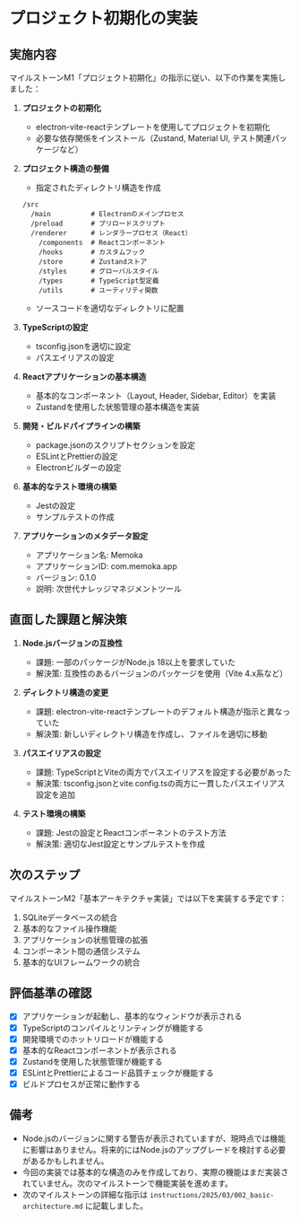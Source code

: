 # プロジェクト初期化の実装

## 実施内容

マイルストーンM1「プロジェクト初期化」の指示に従い、以下の作業を実施しました：

1. **プロジェクトの初期化**
   - electron-vite-reactテンプレートを使用してプロジェクトを初期化
   - 必要な依存関係をインストール（Zustand, Material UI, テスト関連パッケージなど）

2. **プロジェクト構造の整備**
   - 指定されたディレクトリ構造を作成
   ```
   /src
     /main          # Electronのメインプロセス
     /preload       # プリロードスクリプト
     /renderer      # レンダラープロセス（React）
       /components  # Reactコンポーネント
       /hooks       # カスタムフック
       /store       # Zustandストア
       /styles      # グローバルスタイル
       /types       # TypeScript型定義
       /utils       # ユーティリティ関数
   ```
   - ソースコードを適切なディレクトリに配置

3. **TypeScriptの設定**
   - tsconfig.jsonを適切に設定
   - パスエイリアスの設定

4. **Reactアプリケーションの基本構造**
   - 基本的なコンポーネント（Layout, Header, Sidebar, Editor）を実装
   - Zustandを使用した状態管理の基本構造を実装

5. **開発・ビルドパイプラインの構築**
   - package.jsonのスクリプトセクションを設定
   - ESLintとPrettierの設定
   - Electronビルダーの設定

6. **基本的なテスト環境の構築**
   - Jestの設定
   - サンプルテストの作成

7. **アプリケーションのメタデータ設定**
   - アプリケーション名: Memoka
   - アプリケーションID: com.memoka.app
   - バージョン: 0.1.0
   - 説明: 次世代ナレッジマネジメントツール

## 直面した課題と解決策

1. **Node.jsバージョンの互換性**
   - 課題: 一部のパッケージがNode.js 18以上を要求していた
   - 解決策: 互換性のあるバージョンのパッケージを使用（Vite 4.x系など）

2. **ディレクトリ構造の変更**
   - 課題: electron-vite-reactテンプレートのデフォルト構造が指示と異なっていた
   - 解決策: 新しいディレクトリ構造を作成し、ファイルを適切に移動

3. **パスエイリアスの設定**
   - 課題: TypeScriptとViteの両方でパスエイリアスを設定する必要があった
   - 解決策: tsconfig.jsonとvite.config.tsの両方に一貫したパスエイリアス設定を追加

4. **テスト環境の構築**
   - 課題: Jestの設定とReactコンポーネントのテスト方法
   - 解決策: 適切なJest設定とサンプルテストを作成

## 次のステップ

マイルストーンM2「基本アーキテクチャ実装」では以下を実装する予定です：

1. SQLiteデータベースの統合
2. 基本的なファイル操作機能
3. アプリケーションの状態管理の拡張
4. コンポーネント間の通信システム
5. 基本的なUIフレームワークの統合

## 評価基準の確認

- [x] アプリケーションが起動し、基本的なウィンドウが表示される
- [x] TypeScriptのコンパイルとリンティングが機能する
- [x] 開発環境でのホットリロードが機能する
- [x] 基本的なReactコンポーネントが表示される
- [x] Zustandを使用した状態管理が機能する
- [x] ESLintとPrettierによるコード品質チェックが機能する
- [x] ビルドプロセスが正常に動作する

## 備考

- Node.jsのバージョンに関する警告が表示されていますが、現時点では機能に影響はありません。将来的にはNode.jsのアップグレードを検討する必要があるかもしれません。
- 今回の実装では基本的な構造のみを作成しており、実際の機能はまだ実装されていません。次のマイルストーンで機能実装を進めます。
- 次のマイルストーンの詳細な指示は `instructions/2025/03/002_basic-architecture.md` に記載しました。
